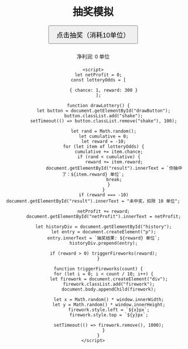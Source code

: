 <!DOCTYPE html>
<html lang="zh">
<head>
    <meta charset="UTF-8">
    <meta name="viewport" content="width=device-width, initial-scale=1.0">
    <title>抽奖模拟</title>
    <style>
        body { text-align: center; font-family: Arial, sans-serif; }
        #result { font-size: 24px; margin-top: 20px; }
        #history { margin-top: 20px; }
        button { padding: 10px 20px; font-size: 18px; transition: transform 0.1s; }
        .shake { transform: scale(1.1); }
        .firework { position: absolute; width: 10px; height: 10px; background: red; border-radius: 50%; opacity: 0.8; }
    </style>
</head>
<body>
    <h1>抽奖模拟</h1>
    <button id="drawButton" onclick="drawLottery()">点击抽奖（消耗10单位）</button>
    <p id="result"></p>
    <p>净利润: <span id="netProfit">0</span> 单位</p>
    <div id="history"></div>

    <script>
        let netProfit = 0;
        const lotteryOdds = [

            { chance: 1, reward: 300 }
        ];

        function drawLottery() {
            let button = document.getElementById("drawButton");
            button.classList.add("shake");
            setTimeout(() => button.classList.remove("shake"), 100);
            
            let rand = Math.random();
            let cumulative = 0;
            let reward = -10;
            for (let item of lotteryOdds) {
                cumulative += item.chance;
                if (rand < cumulative) {
                    reward += item.reward;
                    document.getElementById("result").innerText = `你抽中了：${item.reward} 单位`;
                    break;
                }
            }
            if (reward === -10) document.getElementById("result").innerText = "未中奖，扣除 10 单位";
            
            netProfit += reward;
            document.getElementById("netProfit").innerText = netProfit;
            
            let historyDiv = document.getElementById("history");
            let entry = document.createElement("p");
            entry.innerText = `抽奖结果: ${reward} 单位`;
            historyDiv.prepend(entry);
            
            if (reward > 0) triggerFireworks(reward);
        }

        function triggerFireworks(count) {
            for (let i = 0; i < count / 10; i++) {
                let firework = document.createElement("div");
                firework.classList.add("firework");
                document.body.appendChild(firework);
                
                let x = Math.random() * window.innerWidth;
                let y = Math.random() * window.innerHeight;
                firework.style.left = `${x}px`;
                firework.style.top = `${y}px`;
                
                setTimeout(() => firework.remove(), 1000);
            }
        }
    </script>
</body>
</html>
